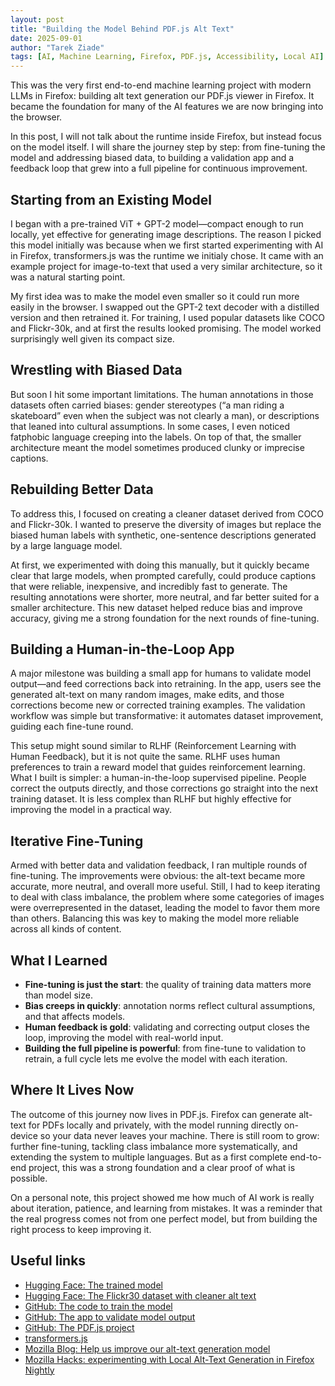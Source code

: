 ```yaml
---
layout: post
title: "Building the Model Behind PDF.js Alt Text"
date: 2025-09-01
author: "Tarek Ziade"
tags: [AI, Machine Learning, Firefox, PDF.js, Accessibility, Local AI]
---
```


This was the very first end-to-end machine learning project with modern LLMs
in Firefox: building alt text generation our PDF.js viewer in Firefox. 
It became the foundation for many of the AI features we are now bringing into the browser.

In this post, I will not talk about the runtime inside Firefox, but instead
focus on the model itself. I will share the journey step by step: from
fine-tuning the model and addressing biased data, to building a validation app
and a feedback loop that grew into a full pipeline for continuous improvement.

## Starting from an Existing Model

I began with a pre-trained ViT + GPT-2 model—compact enough to run locally, yet
effective for generating image descriptions. The reason I picked this model
initially was because when we first started experimenting with AI in Firefox,
transformers.js was the runtime we initialy chose. It came with an example project 
for image-to-text that used a very similar architecture, so it was a natural
starting point.  

My first idea was to make the model even smaller so it could run more easily in
the browser. I swapped out the GPT-2 text decoder with a distilled version and
then retrained it. For training, I used popular datasets like COCO and
Flickr-30k, and at first the results looked promising. The model worked
surprisingly well given its compact size.  

## Wrestling with Biased Data

But soon I hit some important limitations. The human annotations in those
datasets often carried biases: gender stereotypes (“a man riding a
skateboard” even when the subject was not clearly a man), or descriptions that
leaned into cultural assumptions. In some cases, I even noticed fatphobic
language creeping into the labels. On top of that, the smaller architecture
meant the model sometimes produced clunky or imprecise captions.  

## Rebuilding Better Data

To address this, I focused on creating a cleaner dataset derived from COCO and
Flickr-30k. I wanted to preserve the diversity of images but replace the biased
human labels with synthetic, one-sentence descriptions generated by a large
language model.

At first, we experimented with doing this manually, but it quickly became clear
that large models, when prompted carefully, could produce captions that were
reliable, inexpensive, and incredibly fast to generate. The resulting
annotations were shorter, more neutral, and far better suited for a smaller
architecture. This new dataset helped reduce bias and improve accuracy, giving
me a strong foundation for the next rounds of fine-tuning.


## Building a Human-in-the-Loop App

A major milestone was building a small app for humans to validate model
output—and feed corrections back into retraining. In the app, users see the
generated alt-text on many random images, make edits, and those corrections
become new or corrected training examples. The validation workflow was simple
but transformative: it automates dataset improvement, guiding each fine-tune
round.

This setup might sound similar to RLHF (Reinforcement Learning with Human
Feedback), but it is not quite the same. RLHF uses human preferences to train
a reward model that guides reinforcement learning. What I built is simpler: a
human-in-the-loop supervised pipeline. People correct the outputs directly,
and those corrections go straight into the next training dataset. It is less
complex than RLHF but highly effective for improving the model in a practical
way.

## Iterative Fine-Tuning

Armed with better data and validation feedback, I ran multiple rounds of
fine-tuning. The improvements were obvious: the alt-text became more accurate,
more neutral, and overall more useful. Still, I had to keep iterating to deal
with class imbalance, the problem where some categories of images were
overrepresented in the dataset, leading the model to favor them more than
others. Balancing this was key to making the model more reliable across all
kinds of content.

## What I Learned

- **Fine-tuning is just the start**: the quality of training data matters more than model size.  
- **Bias creeps in quickly**: annotation norms reflect cultural assumptions, and that affects models.  
- **Human feedback is gold**: validating and correcting output closes the loop, improving the model with real-world input.  
- **Building the full pipeline is powerful**: from fine-tune to validation to retrain, a full cycle lets me evolve the model with each iteration.

## Where It Lives Now

The outcome of this journey now lives in PDF.js. Firefox can generate alt-text
for PDFs locally and privately, with the model running directly on-device so
your data never leaves your machine. There is still room to grow: further
fine-tuning, tackling class imbalance more systematically, and extending the
system to multiple languages. But as a first complete end-to-end project, this
was a strong foundation and a clear proof of what is possible.

On a personal note, this project showed me how much of AI work is really about
iteration, patience, and learning from mistakes. It was a reminder that the real
progress comes not from one perfect model, but from building the right process
to keep improving it.

## Useful links

- [Hugging Face: The trained model](https://huggingface.co/Mozilla/distilvit)
- [Hugging Face: The Flickr30 dataset with cleaner alt text](https://huggingface.co/datasets/Mozilla/flickr30k-transformed-captions-gpt4o)
- [GitHub: The code to train the model](https://github.com/mozilla/distilvit)
- [GitHub: The app to validate model output](https://github.com/mozilla/checkvite)
- [GitHub: The PDF.js project](https://github.com/mozilla/pdf.js/)
- [transformers.js](https://github.com/transformers-lab/transformers.js)
- [Mozilla Blog: Help us improve our alt-text generation model](https://blog.mozilla.org/en/firefox/firefox-ai/help-us-improve-our-alt-text-generation-model)
- [Mozilla Hacks: experimenting with Local Alt-Text Generation in Firefox Nightly](https://hacks.mozilla.org/2024/05/experimenting-with-local-alt-text-generation-in-firefox-nightly)


